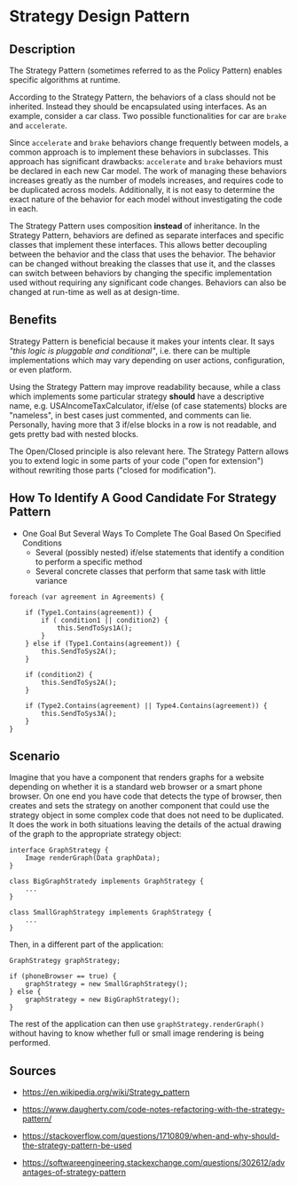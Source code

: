 # Strategy Design Pattern

## Description

The Strategy Pattern (sometimes referred to as the Policy Pattern) enables specific algorithms at runtime.

According to the Strategy Pattern, the behaviors of a class should not be inherited. Instead they should be encapsulated using interfaces. As an example, consider a car class. Two possible functionalities for car are `brake` and `accelerate`.

Since `accelerate` and `brake` behaviors change frequently between models, a common approach is to implement these behaviors in subclasses. This approach has significant drawbacks: `accelerate` and `brake` behaviors must be declared in each new Car model. The work of managing these behaviors increases greatly as the number of models increases, and requires code to be duplicated across models. Additionally, it is not easy to determine the exact nature of the behavior for each model without investigating the code in each.

The Strategy Pattern uses composition <b>instead</b> of inheritance. In the Strategy Pattern, behaviors are defined as separate interfaces and specific classes that implement these interfaces. This allows better decoupling between the behavior and the class that uses the behavior. The behavior can be changed without breaking the classes that use it, and the classes can switch between behaviors by changing the specific implementation used without requiring any significant code changes. Behaviors can also be changed at run-time as well as at design-time.

## Benefits

Strategy Pattern is beneficial because it makes your intents clear. It says <i>"this logic is pluggable and conditional"</i>, i.e. there can be multiple implementations which may vary depending on user actions, configuration, or even platform.

Using the Strategy Pattern may improve readability because, while a class which implements some particular strategy <b>should</b> have a descriptive name, e.g. USAIncomeTaxCalculator, if/else (of case statements) blocks are "nameless", in best cases just commented, and comments can lie. Personally, having more that 3 if/else blocks in a row is not readable, and gets pretty bad with nested blocks.

The Open/Closed principle is also relevant here. The Strategy Pattern allows you to extend logic in some parts of your code ("open for extension") without rewriting those parts ("closed for modification").

## How To Identify A Good Candidate For Strategy Pattern

* One Goal But Several Ways To Complete The Goal Based On Specified Conditions
	* Several (possibly nested) if/else statements that identify a condition to perform a specific method
	* Several concrete classes that perform that same task with little variance 

```
foreach (var agreement in Agreements) {

	if (Type1.Contains(agreement)) {
		if ( condition1 || condition2) {
			this.SendToSys1A();
		}
	} else if (Type1.Contains(agreement)) {
		this.SendToSys2A();
	}

	if (condition2) {
		this.SendToSys2A();
	}

	if (Type2.Contains(agreement) || Type4.Contains(agreement)) {
		this.SendToSys3A();
	}
}
```

## Scenario

Imagine that you have a component that renders graphs for a website depending on whether it is a standard web browser or a smart phone browser. On one end you have code that detects the type of browser, then creates and sets the strategy on another component that could use the strategy object in some complex code that does not need to be duplicated. It does the work in both situations leaving the details of the actual drawing of the graph to the appropriate strategy object:

```
interface GraphStrategy {
    Image renderGraph(Data graphData);
}

class BigGraphStratedy implements GraphStrategy {
    ...
}

class SmallGraphStrategy implements GraphStrategy {
    ...
}
```

Then, in a different part of the application:

```
GraphStrategy graphStrategy;

if (phoneBrowser == true) { 
    graphStrategy = new SmallGraphStrategy();
} else {
    graphStrategy = new BigGraphStrategy();
}
```

The rest of the application can then use `graphStrategy.renderGraph()` without having to know whether full or small image rendering is being performed.

## Sources

* https://en.wikipedia.org/wiki/Strategy_pattern

* https://www.daugherty.com/code-notes-refactoring-with-the-strategy-pattern/

* https://stackoverflow.com/questions/1710809/when-and-why-should-the-strategy-pattern-be-used

* https://softwareengineering.stackexchange.com/questions/302612/advantages-of-strategy-pattern